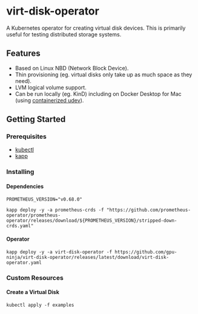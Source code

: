 # virt-disk-operator

A Kubernetes operator for creating virtual disk devices. This is primarily useful for testing distributed storage systems.

## Features

* Based on Linux NBD (Network Block Device).
* Thin provisioning (eg. virtual disks only take up as much space as they need).
* LVM logical volume support.
* Can be run locally (eg. KinD) including on Docker Desktop for Mac (using [containerized udev](tests/config/daemonset-udevd.yaml)).

## Getting Started

### Prerequisites

* [kubectl](https://kubernetes.io/docs/tasks/tools/install-kubectl/)
* [kapp](https://carvel.dev/kapp/)

### Installing

#### Dependencies

```shell
PROMETHEUS_VERSION="v0.68.0"

kapp deploy -y -a prometheus-crds -f "https://github.com/prometheus-operator/prometheus-operator/releases/download/${PROMETHEUS_VERSION}/stripped-down-crds.yaml"
```

#### Operator

```shell
kapp deploy -y -a virt-disk-operator -f https://github.com/gpu-ninja/virt-disk-operator/releases/latest/download/virt-disk-operator.yaml
```

### Custom Resources

#### Create a Virtual Disk

```shell
kubectl apply -f examples
```